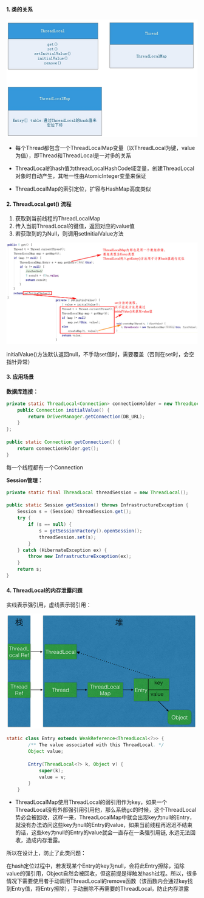 #### 1. 类的关系

![](ThreadLocal-0.jpg)

- 每个Thread都包含一个ThreadLocalMap变量（以ThreadLocal为键，value为值），即Thread和ThreadLocal是一对多的关系

- ThreadLocal的hash值为threadLocalHashCode域变量，创建ThreadLocal对象时自动产生，其唯一性由AtomicInteger变量来保证

- ThreadLocalMap的索引定位，扩容与HashMap高度类似

#### 2. ThreadLocal.get() 流程

1. 获取到当前线程的ThreadLocalMap
2. 传入当前ThreadLocal的键值，返回对应的value值
3. 若获取到的为Null，则调用setInitialValue方法

![](ThreadLocal-1.jpg)

initialValue()方法默认返回null，不手动set值时，需要覆盖（否则在set时，会空指针异常）

#### 3. 应用场景

**数据库连接：**

```java
private static ThreadLocal<Connection> connectionHolder = new ThreadLocal<Connection>() {
    public Connection initialValue() {
        return DriverManager.getConnection(DB_URL);
    }
};

public static Connection getConnection() {
	return connectionHolder.get();
}
```

每一个线程都有一个Connection

**Session管理：**

```java
private static final ThreadLocal threadSession = new ThreadLocal();

public static Session getSession() throws InfrastructureException {
    Session s = (Session) threadSession.get();
    try {
        if (s == null) {
            s = getSessionFactory().openSession();
            threadSession.set(s);
        }
    } catch (HibernateException ex) {
        throw new InfrastructureException(ex);
    }
    return s;
}
```

#### 4. ThreadLocal的内存泄露问题

实线表示强引用，虚线表示弱引用：

![](ThreadLocal-2.jpg)

```java
static class Entry extends WeakReference<ThreadLocal<?>> {
        /** The value associated with this ThreadLocal. */
        Object value;

        Entry(ThreadLocal<?> k, Object v) {
            super(k);
            value = v;
        }
    }
```
- ThreadLocalMap使用ThreadLocal的弱引用作为key，如果一个ThreadLocal没有外部强引用引用他，那么系统gc的时候，这个ThreadLocal势必会被回收，这样一来，ThreadLocalMap中就会出现key为null的Entry，就没有办法访问这些key为null的Entry的value，如果当前线程再迟迟不结束的话，这些key为null的Entry的value就会一直存在一条强引用链, 永远无法回收，造成内存泄露。

所以在设计上，防止了此类问题：

在hash定位过程中，若发现某个Entry的key为null，会将此Entry擦除，消除value的强引用，Object自然会被回收，但这前提是得触发hash过程。所以，很多情况下需要使用者手动调用ThreadLocal的remove函数（该函数内会通过key找到Entry值，将Entry擦除），手动删除不再需要的ThreadLocal，防止内存泄露